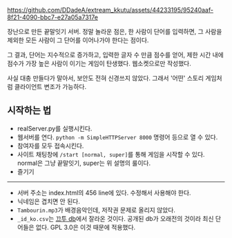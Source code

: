 

https://github.com/DDadeA/extream_kkutu/assets/44233195/95240aaf-8f21-4090-bbc7-e27a05a7317e



장난으로 만든 끝말잇기 서버. 정말 놀라운 점은, 한 사람이 단어를 입력하면, 그 사람을 제외한 모든 사람이 그 단어를 이어나가야 한다는 점이다. 

그 결과, 단어는 지수적으로 증가하고, 입력한 글자 수 만큼 점수를 얻어, 제한 시간 내에 점수가 가장 높은 사람이 이기는 게임이 탄생했다.
웹소켓으로만 작성했다. 

사실 대충 만들다가 말아서, 보안도 전혀 신경쓰지 않았다. 그래서 '어떤' 스토리 게임처럼 클라이언트 변조가 가능하다.

## 시작하는 법
- realServer.py를 실행시킨다.
- 웹서버를 연다. <code>python -m SimpleHTTPServer 8000</code> 명령어 등으로 열 수 있다.
- 참여자를 모두 접속시킨다.
- 사이트 채팅창에 <code>/start [normal, super]</code>를 통해 게임을 시작할 수 있다. normal은 그냥 끝말잇기, super는 위 설명의 룰이다.
- 즐기기
___

- 서버 주소는 index.html의 456 line에 있다. 수정해서 사용해야 한다.
- 닉네임은 겹치면 안 된다.
- <code>Tambourin.mp3</code>가 배경음악인데, 저작권 문제로 올리지 않았다.
- <code>_id_ko.csv</code>는 [끄투 db](https://github.com/JJoriping/KKuTu/blob/master/db.sql)에서 잘라온 것이다. 공개된 db가 오래전의 것이라 최신 단어들은 없다. GPL 3.0은 이것 때문에 적용했다.
